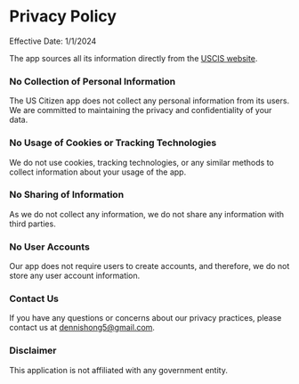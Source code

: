 # Privacy Policy
Effective Date: 1/1/2024

The app sources all its information directly from the [USCIS website](https://www.uscis.gov/citizenship/find-study-materials-and-resources/study-for-the-test).

### No Collection of Personal Information
The US Citizen app does not collect any personal information from its users. We are committed to maintaining the privacy and confidentiality of your data.

### No Usage of Cookies or Tracking Technologies
We do not use cookies, tracking technologies, or any similar methods to collect information about your usage of the app.

### No Sharing of Information
As we do not collect any information, we do not share any information with third parties.

### No User Accounts
Our app does not require users to create accounts, and therefore, we do not store any user account information.

### Contact Us
If you have any questions or concerns about our privacy practices, please contact us at dennishong5@gmail.com.

### Disclaimer
This application is not affiliated with any government entity.
